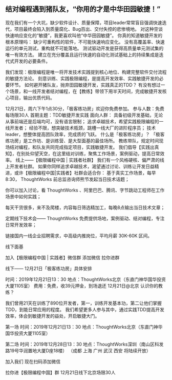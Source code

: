 ## 结对编程遇到猪队友，“你用的才是中华田园敏捷！”
现在我们有一个大坑，缺少软件设计、质量保障，项目leader常常盲目强调快速迭代，项目最终会陷入到质量腐化、Bug百出、交付失控的悲惨境地。
对这种空谈快速响应变化的“敏捷”，我更喜欢叫他“中华田园敏捷”。
你真的知道敏捷开发的根本原理吗：
缺少可重构性的软件，不可能快速响应变化。
没有高覆盖率、快速运行的单元测试，重构就不可能落地。
测试驱动开发是获得高质量单元测试集的唯一有效方法。
建立在充分覆盖且运行快速的自动化测试基础上的持续集成是迭代式开发的必要条件。

我们发现：极限编程是唯一将开发技术实践提到核心地位、构建完整软件交付流程的敏捷方法论。
刻意训练、实践极限编程，是提高开发效率、实践敏捷开发的必要环节。
如何避开猪队友，抛弃田园敏捷开发，实践真正的TDD？
有没有想过一个场景，和一线开发者结对编程，在【教练】带领下用半天时间，完成敏捷开发核心项目，输出优质代码。

12月21日，周六下午1点30分，「极客练功房」欢迎你免费参加。
参与人数：免费 每场限30人
首期主题：TDD敏捷开发实践
面向人群：
具备初级开发基础，无论从事前端还是后端均可，没有语言限制；
追求卓越技术，希望实践极限编程的一线开发者；
经验不限，想突破技术瓶颈，跳槽一线大厂的进阶程序员；
技术leader，想整体提高团队效率，完成质的飞跃。
什么是「极客练功房」？
「极客练功房」是工作坊、是训练营、是大型面基的最佳场所。
教练带队，规定时间现场结对编程，和队友共同完成指定项目，实践敏捷开发。
我们倡导【实践出真知】，在别处仰望天空，在这里结对训练，聚焦工作场景，案例驱动，提高日常效率。
线上——【极限编程中国 | 实践者社群】
我们有一个风格硬核、偏严肃的线上开发者社群。
如果你同样追求卓越技术，渴望通过讨论、训练让开发日益精进，或许【极限编程中国|实践者】社群会适合你：
基于真实工作场景，每早8:30， ThoughtWorks 前总监咨询师熊节发起当日技术话题；

你可以加入讨论，看 ThoughtWorks 、阿里巴巴、腾讯、字节跳动工程师在工作场景中如何实践；

每天干货很多，来不及爬楼，内容每日筛选精加工，每晚8点输出当日技术文章；

定期线下技术会——  ThoughtWorks 免费提供场地，案例驱动、结对编程，专注日常开发效率；

链接国内一线企业招聘需求，中高级内推岗位，平均月薪 30K-60K 区间。


线下面基

加入【极限编程中国 | 实践者】微信群
添加微信  拉你进群

线下—— 12月21日「极客练功房」具体安排  

时间：2019年12月21日13：30
地点：ThoughtWorks北京（东直门神华国华投资大厦1105室）
费用：免费，收39元押金，到场退还
12月21日@北京  认识你的教练？

我们曾用21天在训练了890位开发者，第一，训练开发基本功，第二让他们掌握TDD，到能日常应用的程度。
我们希望更多人参与其中，通过实践TDD提高开发效率，体会到敏捷开发的益处，开启敏捷大门。

 第一场 
时间：2019年12月21日13：30
地点：ThoughtWorks北京（东直门神华国华投资大厦1105室）

 第二场 
时间：2019年12月28日13：30
地点：ThoughtWorks深圳（南山区科发路19号华润置地大厦D座18楼）
（成都 上海 广州 武汉 西安 将陆续开放）

 加入我们 
现在扫码添加微信

拉你进【极限编程中国】群
12月21日线下北京场限30人

